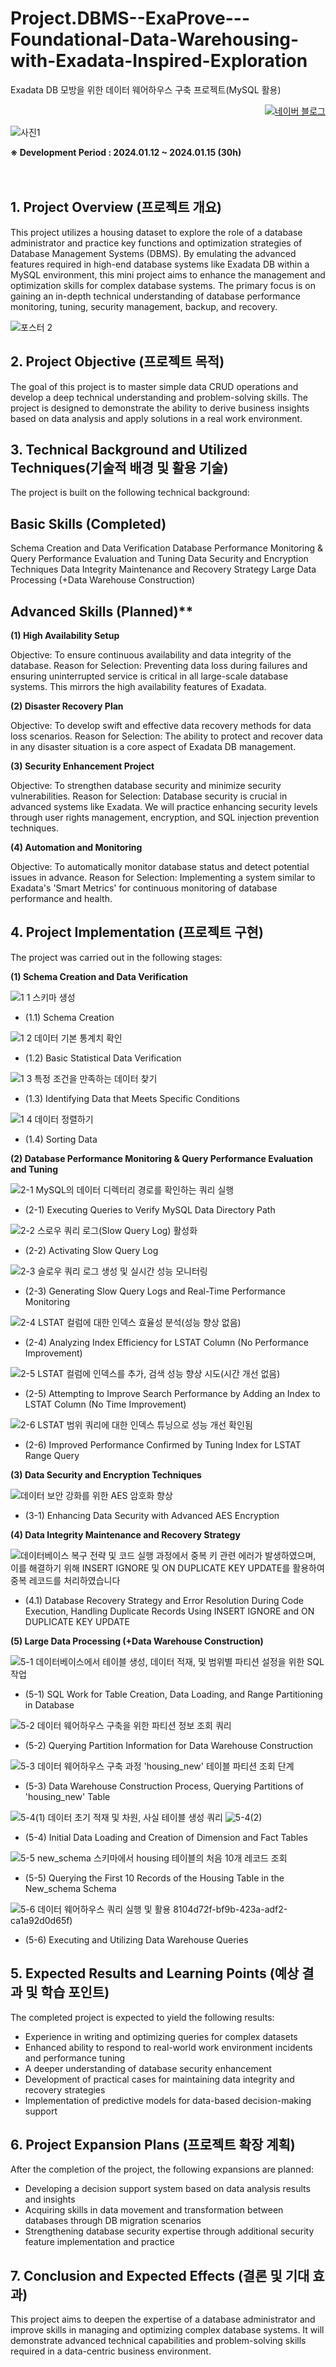 # Project.DBMS--ExaProve---Foundational-Data-Warehousing-with-Exadata-Inspired-Exploration
Exadata DB 모방을 위한 데이터 웨어하우스 구축 프로젝트(MySQL 활용)
 
<p align="right">
  <a href="https://blog.naver.com/pixelwizard/223321757202">
    <img src="https://img.shields.io/badge/한국어%20번역본-03C75A?style=flat-square&logo=Naver&logoColor=white" alt="네이버 블로그">
  </a> </p>  
  
![사진1](https://github.com/pixelwizard2/Project.DBMS--ExaProve---Building-a-Data-Warehouse-for-Emulating-Exadata-DB-Project/assets/138272416/3e7851bf-7bf6-4bc6-bbc3-1f10dc658082)

 
**※ Development Period : 2024.01.12 ~ 2024.01.15 (30h)**
<br> <br> <br>

## 1. Project Overview (프로젝트 개요)

This project utilizes a housing dataset to explore the role of a database administrator and practice key functions and optimization strategies of Database Management Systems (DBMS). By emulating the advanced features required in high-end database systems like Exadata DB within a MySQL environment, this mini project aims to enhance the management and optimization skills for complex database systems. The primary focus is on gaining an in-depth technical understanding of database performance monitoring, tuning, security management, backup, and recovery.

![포스터 2](https://github.com/pixelwizard2/Project.DBMS--ExaProve---Building-a-Data-Warehouse-for-Emulating-Exadata-DB-Project/assets/138272416/876a8494-09cb-4034-ad26-badd96a4505e)


## 2. Project Objective (프로젝트 목적)
The goal of this project is to master simple data CRUD operations and develop a deep technical understanding and problem-solving skills. The project is designed to demonstrate the ability to derive business insights based on data analysis and apply solutions in a real work environment.



## 3. Technical Background and Utilized Techniques(기술적 배경 및 활용 기술)
The project is built on the following technical background:

## Basic Skills (Completed)
Schema Creation and Data Verification
Database Performance Monitoring & Query Performance Evaluation and Tuning
Data Security and Encryption Techniques
Data Integrity Maintenance and Recovery Strategy
Large Data Processing (+Data Warehouse Construction)


## Advanced Skills (Planned)**

**(1) High Availability Setup**

Objective: To ensure continuous availability and data integrity of the database.
Reason for Selection: Preventing data loss during failures and ensuring uninterrupted service is critical in all large-scale database systems. This mirrors the high availability features of Exadata.

**(2) Disaster Recovery Plan**

Objective: To develop swift and effective data recovery methods for data loss scenarios.
Reason for Selection: The ability to protect and recover data in any disaster situation is a core aspect of Exadata DB management.

**(3) Security Enhancement Project**

Objective: To strengthen database security and minimize security vulnerabilities.
Reason for Selection: Database security is crucial in advanced systems like Exadata. We will practice enhancing security levels through user rights management, encryption, and SQL injection prevention techniques.

**(4) Automation and Monitoring**

Objective: To automatically monitor database status and detect potential issues in advance.
Reason for Selection: Implementing a system similar to Exadata's 'Smart Metrics' for continuous monitoring of database performance and health.



## 4. Project Implementation (프로젝트 구현)
The project was carried out in the following stages:


**(1) Schema Creation and Data Verification**

![1 1 스키마 생성](https://github.com/pixelwizard2/Project.DBMS--ExaProve---Building-a-Data-Warehouse-for-Emulating-Exadata-DB-Project/assets/138272416/efddc071-fb89-4054-9ef7-90c414db3c30)
- (1.1) Schema Creation

![1 2 데이터 기본 통계치 확인](https://github.com/pixelwizard2/Project.DBMS--ExaProve---Building-a-Data-Warehouse-for-Emulating-Exadata-DB-Project/assets/138272416/58aacd70-b617-424e-853f-bfc0ac3565d3)
- (1.2) Basic Statistical Data Verification

![1 3 특정 조건을 만족하는 데이터 찾기](https://github.com/pixelwizard2/Project.DBMS--ExaProve---Foundational-Data-Warehousing-with-Exadata-Inspired-Exploration/assets/138272416/75ded393-b291-4ac0-b143-44e0793de833)
- (1.3) Identifying Data that Meets Specific Conditions

![1 4 데이터 정렬하기](https://github.com/pixelwizard2/Project.DBMS--ExaProve---Building-a-Data-Warehouse-for-Emulating-Exadata-DB-Project/assets/138272416/b083da3a-8f66-4ed3-8cdb-2ae6f63087ed)
- (1.4) Sorting Data



**(2) Database Performance Monitoring & Query Performance Evaluation and Tuning**

![2-1  MySQL의 데이터 디렉터리 경로를 확인하는 쿼리 실행](https://github.com/pixelwizard2/Project.DBMS--ExaProve---Foundational-Data-Warehousing-with-Exadata-Inspired-Exploration/assets/138272416/5f238f65-d30f-4a2e-9383-007f34e58cec)
- (2-1) Executing Queries to Verify MySQL Data Directory Path

![2-2  스로우 쿼리 로그(Slow Query Log) 활성화](https://github.com/pixelwizard2/Project.DBMS--ExaProve---Foundational-Data-Warehousing-with-Exadata-Inspired-Exploration/assets/138272416/6d510909-a9fa-43c1-b2f9-190caedb186d)
- (2-2) Activating Slow Query Log

![2-3  슬로우 쿼리 로그 생성 및 실시간 성능 모니터링](https://github.com/pixelwizard2/Project.DBMS--ExaProve---Foundational-Data-Warehousing-with-Exadata-Inspired-Exploration/assets/138272416/7070e96d-d90c-4d4f-9703-9bcf134eba06)
- (2-3) Generating Slow Query Logs and Real-Time Performance Monitoring

![2-4  LSTAT 컬럼에 대한 인덱스 효율성 분석(성능 향상 없음)](https://github.com/pixelwizard2/Project.DBMS--ExaProve---Foundational-Data-Warehousing-with-Exadata-Inspired-Exploration/assets/138272416/e28b4e0e-e0f0-48c2-af1b-360fc452e0e2)
- (2-4) Analyzing Index Efficiency for LSTAT Column (No Performance Improvement)

![2-5   LSTAT 컬럼에 인덱스를 추가, 검색 성능 향상 시도(시간 개선 없음)](https://github.com/pixelwizard2/Project.DBMS--ExaProve---Foundational-Data-Warehousing-with-Exadata-Inspired-Exploration/assets/138272416/57a51bdb-3c57-4eee-ac2a-3e76e68cfffa)
- (2-5) Attempting to Improve Search Performance by Adding an Index to LSTAT Column (No Time Improvement)

![2-6  LSTAT 범위 쿼리에 대한 인덱스 튜닝으로 성능 개선 확인됨](https://github.com/pixelwizard2/Project.DBMS--ExaProve---Foundational-Data-Warehousing-with-Exadata-Inspired-Exploration/assets/138272416/c2432db4-5aff-4341-9bfd-97d47a268cf9)
- (2-6) Improved Performance Confirmed by Tuning Index for LSTAT Range Query



**(3) Data Security and Encryption Techniques**

![데이터 보안 강화를 위한 AES 암호화 향상](https://github.com/pixelwizard2/Project.DBMS--ExaProve---Foundational-Data-Warehousing-with-Exadata-Inspired-Exploration/assets/138272416/345f86d0-849b-4c26-b44f-bbcddedb5e35)
- (3-1) Enhancing Data Security with Advanced AES Encryption



**(4) Data Integrity Maintenance and Recovery Strategy**

![데이터베이스 복구 전략 및 코드 실행 과정에서 중복 키 관련 에러가 발생하였으며, 이를 해결하기 위해 INSERT IGNORE 및 ON DUPLICATE KEY UPDATE를 활용하여 중복 레코드를 처리하였습니다](https://github.com/pixelwizard2/Project.DBMS--ExaProve---Foundational-Data-Warehousing-with-Exadata-Inspired-Exploration/assets/138272416/56ff1f80-496d-4f0e-9956-8fbebcfb3925)
- (4.1) Database Recovery Strategy and Error Resolution During Code Execution, Handling Duplicate Records Using INSERT IGNORE and ON DUPLICATE KEY UPDATE



**(5) Large Data Processing (+Data Warehouse Construction)**

![5-1   데이터베이스에서 테이블 생성, 데이터 적재, 및 범위별 파티션 설정을 위한 SQL 작업](https://github.com/pixelwizard2/Project.DBMS--ExaProve---Foundational-Data-Warehousing--Exadata-Inspired/assets/138272416/0ca08907-a68d-4bd3-bdf8-aef893bb04bf)
- (5-1) SQL Work for Table Creation, Data Loading, and Range Partitioning in Database

![5-2  데이터 웨어하우스 구축을 위한 파티션 정보 조회 쿼리](https://github.com/pixelwizard2/Project.DBMS--ExaProve---Foundational-Data-Warehousing--Exadata-Inspired/assets/138272416/cf845a85-7c6d-48b2-93a3-ea94f59719bf)
- (5-2) Querying Partition Information for Data Warehouse Construction

![5-3  데이터 웨어하우스 구축 과정  'housing_new' 테이블 파티션 조회 단계](https://github.com/pixelwizard2/Project.DBMS--ExaProve---Foundational-Data-Warehousing--Exadata-Inspired/assets/138272416/dca7a294-250e-4d7f-86c9-0906b6370c90)
- (5-3) Data Warehouse Construction Process, Querying Partitions of 'housing_new' Table

![5-4(1)  데이터 초기 적재 및 차원, 사실 테이블 생성 쿼리](https://github.com/pixelwizard2/Project.DBMS--ExaProve---Foundational-Data-Warehousing--Exadata-Inspired/assets/138272416/115ffb67-a9ce-4191-bb73-3f8e89987c61)
![5-4(2)](https://github.com/pixelwizard2/Project.DBMS--ExaProve---Foundational-Data-Warehousing--Exadata-Inspired/assets/138272416/a1810ad6-c167-4a49-b693-ad49c3c04b16)
- (5-4) Initial Data Loading and Creation of Dimension and Fact Tables

![5-5  new_schema 스키마에서 housing 테이블의 처음 10개 레코드 조회](https://github.com/pixelwizard2/Project.DBMS--ExaProve---Foundational-Data-Warehousing--Exadata-Inspired/assets/138272416/24ea9f9f-3020-4c16-8ea3-b7e21b1292be)
- (5-5) Querying the First 10 Records of the Housing Table in the New_schema Schema

![5-6  데이터 웨어하우스 쿼리 실행 및 활용](https://github.com/pixelwizard2/Project.DBMS--ExaProve---Foundational-Data-Warehousing--Exadata-Inspired/assets/138272416/81a22599-a834-4e22-a4fb-834c5f6ae9af)
8104d72f-bf9b-423a-adf2-ca1a92d0d65f)
- (5-6) Executing and Utilizing Data Warehouse Queries



## 5. Expected Results and Learning Points (예상 결과 및 학습 포인트)
The completed project is expected to yield the following results:

- Experience in writing and optimizing queries for complex datasets
- Enhanced ability to respond to real-world work environment incidents and performance tuning
- A deeper understanding of database security enhancement
- Development of practical cases for maintaining data integrity and recovery strategies
- Implementation of predictive models for data-based decision-making support



## 6. Project Expansion Plans (프로젝트 확장 계획)
After the completion of the project, the following expansions are planned:

- Developing a decision support system based on data analysis results and insights
- Acquiring skills in data movement and transformation between databases through DB migration scenarios
- Strengthening database security expertise through additional security feature implementation and practice



## 7. Conclusion and Expected Effects (결론 및 기대 효과)
This project aims to deepen the expertise of a database administrator and improve skills in managing and optimizing complex database systems. It will demonstrate advanced technical capabilities and problem-solving skills required in a data-centric business environment.
